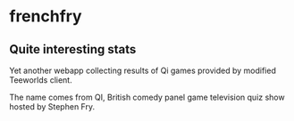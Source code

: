 frenchfry
===
Quite interesting stats
---

Yet another webapp collecting results of Qi games provided by modified Teeworlds client.


The name comes from QI, British comedy panel game television quiz show hosted by Stephen Fry.